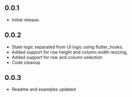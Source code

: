 ## 0.0.1

- Initial release.

## 0.0.2

- State logic separated from UI logic using flutter_hooks.
- Added support for row height and column width resizing,
- Added support for row and column selection
- Code cleanup

## 0.0.3

- Readme and examples updated
